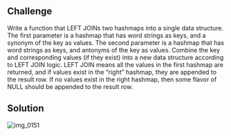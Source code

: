 ## Challenge

Write a function that LEFT JOINs two hashmaps into a single data structure.
The first parameter is a hashmap that has word strings as keys, and a synonym of the key as values.
The second parameter is a hashmap that has word strings as keys, and antonyms of the key as values.
Combine the key and corresponding values (if they exist) into a new data structure according to LEFT JOIN logic.
LEFT JOIN means all the values in the first hashmap are returned, and if values exist in the “right” hashmap, they are appended to the result row. If no values exist in the right hashmap, then some flavor of NULL should be appended to the result row.

## Solution
![img_0151](https://user-images.githubusercontent.com/34176171/40878499-13a95dbc-6647-11e8-9063-ee55c5cd512b.jpg)
